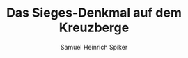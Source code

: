 ---
image: /assets/images/spiker/17a.jpg
thumb: /assets/images/spiker-thumbs/17a.jpg
author: Samuel Heinrich Spiker
artist: 
engraver: 
title: "Das Sieges-Denkmal auf dem Kreuzberge"
subtitle: 
tags:
  - Monument
layout: post
---